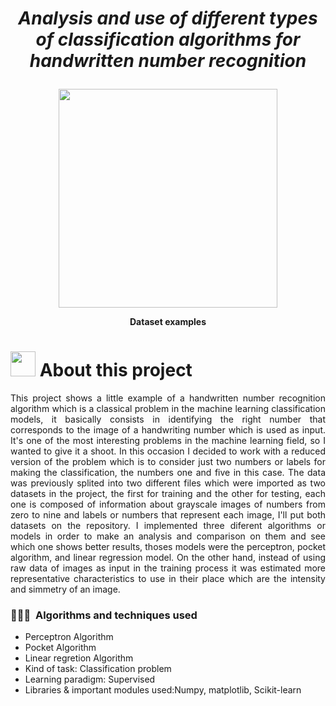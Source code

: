<h1><p align="center"> <b> <i> Analysis and use of different types of classification algorithms for handwritten number recognition</i> </b> </p></h1>

<p align="center">
  <img src="https://github.com/CharlyProgrammer/TestRep/blob/main/Imgs/hand-writing-database.png" height="350"/>
</p>
<p align="center"> <b> Dataset examples </b> </p>
<h1> <img src = "https://media0.giphy.com/media/cNZqrH5IzOG0xrlWks/giphy.gif?cid=ecf05e47map255q427en9uprqc1sb0unjq5k4fnqg5pmhhs4&rid=giphy.gif&ct=s" width = 40px> About this project </h1>
<p align="justify"> This project shows a little example of a handwritten number recognition algorithm which is a classical problem in the machine learning classification models, it basically consists in identifying the right number that corresponds to the image of a handwriting number which is used as input. It's one of the most interesting problems in the machine learning field, so I wanted to give it a shoot. In this occasion I decided to work with a reduced version of the problem which is to consider just two numbers or labels for making the classification, the numbers one and five in this case. The data was previously splited into two different files which were imported as two datasets in the project, the first for training and the other for testing, each one is composed of information about grayscale images of numbers from zero to nine and labels or numbers that represent each image, I'll put both datasets on the repository. I implemented three diferent algorithms or models in order to make an analysis and comparison on them and see which one shows better results, thoses models were the perceptron, pocket algorithm, and linear regression model. On the other hand, instead of using raw data of images as input in the training process it was estimated more representative characteristics to use in their place which are the intensity and simmetry of an image.</p>
   
### 👨🏻‍💻 &nbsp;Algorithms and techniques used

 * Perceptron Algorithm
 * Pocket Algorithm
 * Linear regretion Algorithm
 * Kind of task: Classification problem
 * Learning paradigm: Supervised
 * Libraries & important modules used:Numpy, matplotlib, Scikit-learn 
